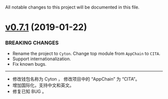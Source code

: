All notable changes to this project will be documented in this file.

# [v0.7.1](https://github.com/cryptape/cyton-ios/compare/v0.7.0...v0.7.1) (2019-01-22)

### BREAKING CHANGES

* Rename the project to `Cyton`. Change top module from `AppChain` to `CITA`.
* Support internationalization.
* Fix known bugs.

---

* 修改钱包名称为 Cyton ， 修改项目中的 “AppChain” 为 “CITA”。
* 增加国际化，支持中文和英文。
* 修复已知 BUG 。
